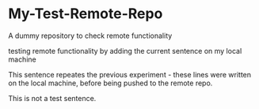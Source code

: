 # My-Test-Remote-Repo
A dummy repository to check remote functionality


testing remote functionality by adding the current sentence on my local machine


This sentence repeates the previous experiment  - these lines were written on the local machine, before being pushed to the remote repo.

This is not a test sentence.